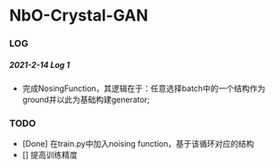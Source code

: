 # NbO-Crystal-GAN

### LOG
##### 2021-2-14 Log 1
- 完成NosingFunction，其逻辑在于：任意选择batch中的一个结构作为ground并以此为基础构建generator;


### TODO
- [Done] 在train.py中加入noising function，基于该循环对应的结构
- [] 提高训练精度